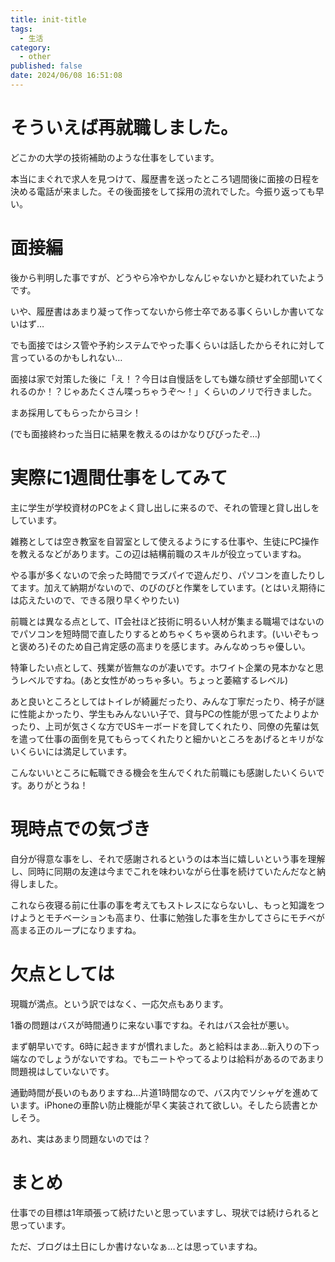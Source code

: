 ```yaml
---
title: init-title
tags:
  - 生活
category:
  - other
published: false
date: 2024/06/08 16:51:08
---
```

# そういえば再就職しました。

どこかの大学の技術補助のような仕事をしています。

本当にまぐれで求人を見つけて、履歴書を送ったところ1週間後に面接の日程を決める電話が来ました。その後面接をして採用の流れでした。今振り返っても早い。

# 面接編

後から判明した事ですが、どうやら冷やかしなんじゃないかと疑われていたようです。

いや、履歴書はあまり凝って作ってないから修士卒である事くらいしか書いてないはず…

でも面接ではシス管や予約システムでやった事くらいは話したからそれに対して言っているのかもしれない…

面接は家で対策した後に「え！？今日は自慢話をしても嫌な顔せず全部聞いてくれるのか！？じゃあたくさん喋っちゃうぞ〜！」くらいのノリで行きました。

まあ採用してもらったからヨシ！

(でも面接終わった当日に結果を教えるのはかなりびびったぞ…)

# 実際に1週間仕事をしてみて

主に学生が学校資材のPCをよく貸し出しに来るので、それの管理と貸し出しをしています。

雑務としては空き教室を自習室として使えるようにする仕事や、生徒にPC操作を教えるなどがあります。この辺は結構前職のスキルが役立っていますね。

やる事が多くないので余った時間でラズパイで遊んだり、パソコンを直したりしてます。加えて納期がないので、のびのびと作業をしています。(とはいえ期待には応えたいので、できる限り早くやりたい)

前職とは異なる点として、IT会社ほど技術に明るい人材が集まる職場ではないのでパソコンを短時間で直したりするとめちゃくちゃ褒められます。(いいぞもっと褒めろ)そのため自己肯定感の高まりを感じます。みんなめっちゃ優しい。

特筆したい点として、残業が皆無なのが凄いです。ホワイト企業の見本かなと思うレベルですね。(あと女性がめっちゃ多い。ちょっと萎縮するレベル)

あと良いところとしてはトイレが綺麗だったり、みんな丁寧だったり、椅子が謎に性能よかったり、学生もみんないい子で、貸与PCの性能が思ってたよりよかったり、上司が気さくな方でUSキーボードを貸してくれたり、同僚の先輩は気を遣って仕事の面倒を見てもらってくれたりと細かいところをあげるとキリがないくらいには満足しています。

こんないいところに転職できる機会を生んでくれた前職にも感謝したいくらいです。ありがとうね！

# 現時点での気づき

自分が得意な事をし、それで感謝されるというのは本当に嬉しいという事を理解し、同時に同期の友達は今までこれを味わいながら仕事を続けていたんだなと納得しました。

これなら夜寝る前に仕事の事を考えてもストレスにならないし、もっと知識をつけようとモチベーションも高まり、仕事に勉強した事を生かしてさらにモチベが高まる正のループになりますね。

# 欠点としては

現職が満点。という訳ではなく、一応欠点もあります。

1番の問題はバスが時間通りに来ない事ですね。それはバス会社が悪い。

まず朝早いです。6時に起きますが慣れました。あと給料はまあ…新入りの下っ端なのでしょうがないですね。でもニートやってるよりは給料があるのであまり問題視はしていないです。

通勤時間が長いのもありますね…片道1時間なので、バス内でソシャゲを進めています。iPhoneの車酔い防止機能が早く実装されて欲しい。そしたら読書とかしそう。

あれ、実はあまり問題ないのでは？

# まとめ

仕事での目標は1年頑張って続けたいと思っていますし、現状では続けられると思っています。

ただ、ブログは土日にしか書けないなぁ…とは思っていますね。
